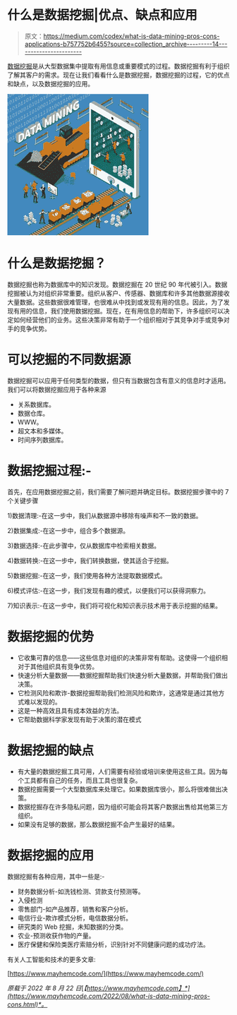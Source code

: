 # 什么是数据挖掘|优点、缺点和应用

> 原文：<https://medium.com/codex/what-is-data-mining-pros-cons-applications-b757752b6455?source=collection_archive---------14----------------------->

[数据挖掘](https://www.mayhemcode.com/2022/08/what-is-data-mining-pros-cons.html)是从大型数据集中提取有用信息或重要模式的过程。数据挖掘有利于组织了解其客户的需求。现在让我们看看什么是数据挖掘，数据挖掘的过程，它的优点和缺点，以及数据挖掘的应用。

![](img/091ce4e2afba093355303303eb5b5bbd.png)

# 什么是数据挖掘？

数据挖掘也称为数据库中的知识发现。数据挖掘在 20 世纪 90 年代被引入。数据挖掘被认为对组织非常重要。组织从客户、传感器、数据库和许多其他数据源接收大量数据。这些数据很难管理，也很难从中找到或发现有用的信息。因此，为了发现有用的信息，我们使用数据挖掘。现在，在有用信息的帮助下，许多组织可以决定如何经营他们的业务。这些决策非常有助于一个组织相对于其竞争对手或竞争对手的竞争优势。

# 可以挖掘的不同数据源

数据挖掘可以应用于任何类型的数据，但只有当数据包含有意义的信息时才适用。我们可以将数据挖掘应用于各种来源

*   关系数据库。
*   数据仓库。
*   WWW。
*   超文本和多媒体。
*   时间序列数据库。

# 数据挖掘过程:-

首先，在应用数据挖掘之前，我们需要了解问题并确定目标。数据挖掘步骤中的 7 个关键步骤

1)数据清理:-在这一步中，我们从数据源中移除有噪声和不一致的数据。

2)数据集成:-在这一步中，组合多个数据源。

3)数据选择:-在此步骤中，仅从数据库中检索相关数据。

4)数据转换:-在这一步中，我们转换数据，使其适合于挖掘。

5)数据挖掘:-在这一步，我们使用各种方法提取数据模式。

6)模式评估:-在这一步，我们发现有趣的模式，以便我们可以获得洞察力。

7)知识表示:-在这一步中，我们将可视化和知识表示技术用于表示挖掘的结果。

# 数据挖掘的优势

*   它收集可靠的信息——这些信息对组织的决策非常有帮助。这使得一个组织相对于其他组织具有竞争优势。
*   快速分析大量数据——数据挖掘帮助我们快速分析大量数据，并帮助我们做出决策。
*   它检测风险和欺诈-数据挖掘帮助我们检测风险和欺诈，这通常是通过其他方式难以发现的。
*   这是一种高效且具有成本效益的方法。
*   它帮助数据科学家发现有助于决策的潜在模式

# 数据挖掘的缺点

*   有大量的数据挖掘工具可用，人们需要有经验或培训来使用这些工具。因为每个工具都有自己的任务，而且工具也很复杂。
*   数据挖掘需要一个大型数据库来处理它。如果数据库很小，那么将很难做出决策。
*   数据挖掘存在许多隐私问题，因为组织可能会将其客户数据出售给其他第三方组织。
*   如果没有足够的数据，那么数据挖掘不会产生最好的结果。

# 数据挖掘的应用

数据挖掘有各种应用，其中一些是:-

*   财务数据分析-如洗钱检测、贷款支付预测等。
*   入侵检测
*   零售部门-如产品推荐，销售和客户分析。
*   电信行业-欺诈模式分析，电信数据分析。
*   研究类的 Web 挖掘，未知数据的分类。
*   农业-预测收获作物的产量。
*   医疗保健和保险类医疗索赔分析，识别针对不同健康问题的成功疗法。

有关人工智能和技术的更多文章:

[https://www.mayhemcode.com/](https://www.mayhemcode.com/)

*原载于 2022 年 8 月 22 日*[*【https://www.mayhemcode.com】*](https://www.mayhemcode.com/2022/08/what-is-data-mining-pros-cons.html)*。*